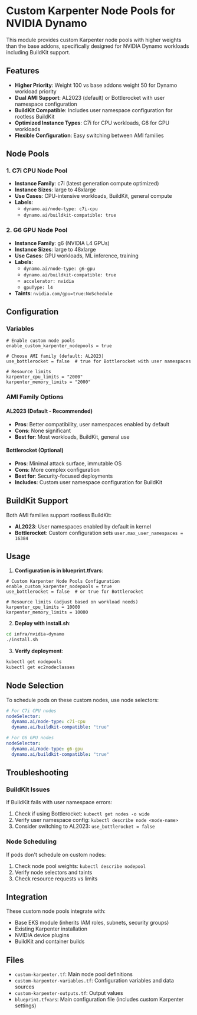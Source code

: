 # Custom Karpenter Node Pools for NVIDIA Dynamo

This module provides custom Karpenter node pools with higher weights than the base addons, specifically designed for NVIDIA Dynamo workloads including BuildKit support.

## Features

- **Higher Priority**: Weight 100 vs base addons weight 50 for Dynamo workload priority
- **Dual AMI Support**: AL2023 (default) or Bottlerocket with user namespace configuration
- **BuildKit Compatible**: Includes user namespace configuration for rootless BuildKit
- **Optimized Instance Types**: C7i for CPU workloads, G6 for GPU workloads
- **Flexible Configuration**: Easy switching between AMI families

## Node Pools

### 1. C7i CPU Node Pool
- **Instance Family**: c7i (latest generation compute optimized)
- **Instance Sizes**: large to 48xlarge
- **Use Cases**: CPU-intensive workloads, BuildKit, general compute
- **Labels**:
  - `dynamo.ai/node-type: c7i-cpu`
  - `dynamo.ai/buildkit-compatible: true`

### 2. G6 GPU Node Pool
- **Instance Family**: g6 (NVIDIA L4 GPUs)
- **Instance Sizes**: large to 48xlarge
- **Use Cases**: GPU workloads, ML inference, training
- **Labels**:
  - `dynamo.ai/node-type: g6-gpu`
  - `dynamo.ai/buildkit-compatible: true`
  - `accelerator: nvidia`
  - `gpuType: l4`
- **Taints**: `nvidia.com/gpu=true:NoSchedule`

## Configuration

### Variables

```hcl
# Enable custom node pools
enable_custom_karpenter_nodepools = true

# Choose AMI family (default: AL2023)
use_bottlerocket = false  # true for Bottlerocket with user namespaces

# Resource limits
karpenter_cpu_limits = "2000"
karpenter_memory_limits = "2000"
```

### AMI Family Options

#### AL2023 (Default - Recommended)
- **Pros**: Better compatibility, user namespaces enabled by default
- **Cons**: None significant
- **Best for**: Most workloads, BuildKit, general use

#### Bottlerocket (Optional)
- **Pros**: Minimal attack surface, immutable OS
- **Cons**: More complex configuration
- **Best for**: Security-focused deployments
- **Includes**: Custom user namespace configuration for BuildKit

## BuildKit Support

Both AMI families support rootless BuildKit:

- **AL2023**: User namespaces enabled by default in kernel
- **Bottlerocket**: Custom configuration sets `user.max_user_namespaces = 16384`

## Usage

1. **Configuration is in blueprint.tfvars**:
```hcl
# Custom Karpenter Node Pools Configuration
enable_custom_karpenter_nodepools = true
use_bottlerocket = false  # or true for Bottlerocket

# Resource limits (adjust based on workload needs)
karpenter_cpu_limits = 10000
karpenter_memory_limits = 10000
```

2. **Deploy with install.sh**:
```bash
cd infra/nvidia-dynamo
./install.sh
```

3. **Verify deployment**:
```bash
kubectl get nodepools
kubectl get ec2nodeclasses
```

## Node Selection

To schedule pods on these custom nodes, use node selectors:

```yaml
# For C7i CPU nodes
nodeSelector:
  dynamo.ai/node-type: c7i-cpu
  dynamo.ai/buildkit-compatible: "true"

# For G6 GPU nodes
nodeSelector:
  dynamo.ai/node-type: g6-gpu
  dynamo.ai/buildkit-compatible: "true"
```

## Troubleshooting

### BuildKit Issues
If BuildKit fails with user namespace errors:
1. Check if using Bottlerocket: `kubectl get nodes -o wide`
2. Verify user namespace config: `kubectl describe node <node-name>`
3. Consider switching to AL2023: `use_bottlerocket = false`

### Node Scheduling
If pods don't schedule on custom nodes:
1. Check node pool weights: `kubectl describe nodepool`
2. Verify node selectors and taints
3. Check resource requests vs limits

## Integration

These custom node pools integrate with:
- Base EKS module (inherits IAM roles, subnets, security groups)
- Existing Karpenter installation
- NVIDIA device plugins
- BuildKit and container builds

## Files

- `custom-karpenter.tf`: Main node pool definitions
- `custom-karpenter-variables.tf`: Configuration variables and data sources
- `custom-karpenter-outputs.tf`: Output values
- `blueprint.tfvars`: Main configuration file (includes custom Karpenter settings)
